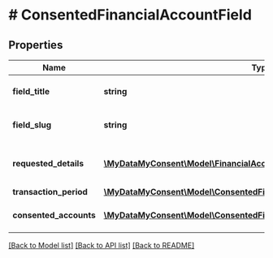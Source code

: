 # # ConsentedFinancialAccountField

## Properties

Name | Type | Description | Notes
------------ | ------------- | ------------- | -------------
**field_title** | **string** | Financial account field title. |
**field_slug** | **string** | Financial account field slug. |
**requested_details** | [**\MyDataMyConsent\Model\FinancialAccountDetailsRequired[]**](FinancialAccountDetailsRequired.md) | Requested financial account details. |
**transaction_period** | [**\MyDataMyConsent\Model\ConsentedFinancialAccountFieldTransactionPeriod**](ConsentedFinancialAccountFieldTransactionPeriod.md) |  | [optional]
**consented_accounts** | [**\MyDataMyConsent\Model\ConsentedFinancialAccount[]**](ConsentedFinancialAccount.md) | Consented financial accounts. |

[[Back to Model list]](../../README.md#models) [[Back to API list]](../../README.md#endpoints) [[Back to README]](../../README.md)
